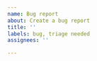 ```yaml
---
name: Bug report
about: Create a bug report
title: ''
labels: bug, triage needed
assignees: ''

---
```



